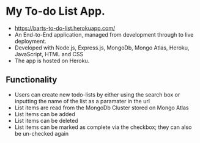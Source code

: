 # My To-do List App.
* https://barts-to-do-list.herokuapp.com/
* An End-to-End application, managed from development through to live deployment.
* Developed with Node.js, Express.js, MongoDb, Mongo Atlas, Heroku, JavaScript, HTML and CSS
* The app is hosted on Heroku.

## Functionality
* Users can create new todo-lists by either using the search box or inputting the name of the list as a paramater in the url
* List items are read from the MongoDb Cluster stored on Mongo Atlas 
* List items can be added
* List items can be deleted
* List items can be marked as complete via the checkbox; they can also be un-checked again
